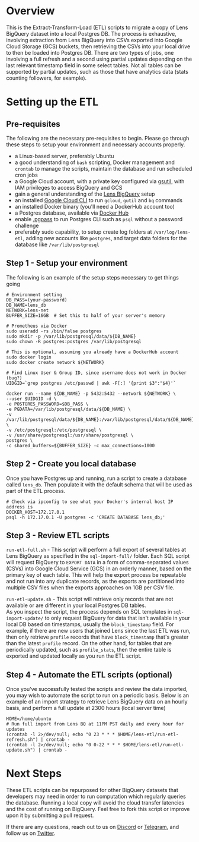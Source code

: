# Overview
This is the Extract-Transform-Load (ETL) scripts to migrate a copy of Lens BigQuery dataset into a local Postgres DB. The 
process is exhaustive, involving extraction from Lens BigQuery into CSVs exported into Google Cloud Storage (GCS) buckets, 
then retrieving the CSVs into your local drive to then be loaded into Postgres DB.  There are two types of jobs, one involving
a full refresh and a second using partial updates depending on the last relevant timestamp field in some select tables.  Not
all tables can be supported by partial updates, such as those that have analytics data (stats counting followers, for example).

# Setting up the ETL

## Pre-requisites
The following are the necessary pre-requisites to begin.  Please go through these steps to setup your environment and necessary accounts properly.
- a Linux-based server, preferably Ubuntu
- a good understanding of `bash` scripting, Docker management and `crontab` to manage the scripts, maintain the database and run scheduled cron jobs
- a Google Cloud account, with a private key configured via [gsutil](https://cloud.google.com/storage/docs/gsutil/commands/config), with IAM privileges to access BigQuery and GCS
- gain a general understanding of the [Lens BigQuery](https://docs.lens.xyz/docs/public-big-query) setup
- an installed [Google Cloud CLI](https://cloud.google.com/sdk/docs/install) to run `gcloud`, `gutil` and `bq` commands
- an installed Docker binary (you'll need a DockerHub account too)
- a Postgres database, available via [Docker Hub](https://hub.docker.com/_/postgres)
- enable [.pgpass](https://tableplus.com/blog/2019/09/how-to-use-pgpass-in-postgresql.html) to run Postgres CLI such as `psql` without a password challenge
- preferably sudo capability, to setup create log folders at `/var/log/lens-etl`, adding new accounts like `postgres`, and target data folders for the database like `/var/lib/postgresql`

## Step 1 - Setup your environment
The following is an example of the setup steps necessary to get things going
```
# Environment setting
DB_PASS=(your-password)
DB_NAME=lens_db
NETWORK=lens-net
BUFFER_SIZE=16GB  # Set this to half of your server's memory

# Prometheus via Docker
sudo useradd -rs /bin/false postgres
sudo mkdir -p /var/lib/postgresql/data/${DB_NAME}
sudo chown -R postgres:postgres /var/lib/postgresql

# This is optional, assuming you already have a DockerHub account
sudo docker login
sudo docker create network ${NETWORK}

# Find Linux User & Group ID, since username does not work in Docker (bug?)
UIDGID=`grep postgres /etc/passwd | awk -F[:] '{print $3":"$4}'`

docker run --name ${DB_NAME} -p 5432:5432 --network ${NETWORK} \
--user $UIDGID -d \
-e POSTGRES_PASSWORD=$DB_PASS \
-e PGDATA=/var/lib/postgresql/data/${DB_NAME} \
-v /var/lib/postgresql/data/${DB_NAME}:/var/lib/postgresql/data/${DB_NAME} \
-v /etc/postgresql:/etc/postgresql \
-v /usr/share/postgresql:/usr/share/postgresql \
postgres \
-c shared_buffers=${BUFFER_SIZE} -c max_connections=1000
```

## Step 2 - Create you local database
Once you have Postgres up and running, run a script to create a database called `lens_db`.  Then populate it with the default schema that will be used as part of the ETL process.
```
# Check via ipconfig to see what your Docker's internal host IP address is
DOCKER_HOST=172.17.0.1
psql -h 172.17.0.1 -U postgres -c 'CREATE DATABASE lens_db;'
```

## Step 3 - Review ETL scripts
`run-etl-full.sh` - This script will perform a full export of several tables at Lens BigQuery as specified in the `sql-import-full/` 
folder.  Each SQL script will request BigQuery to `EXPORT DATA` in a form of comma-separated values (CSVs) into Google Cloud Service (GCS) 
in an orderly manner, based on the primary key of each table.  This will help the export process be repeatable and not run into any duplicate 
records, as the exports are partitioned into multiple CSV files when the exports approaches on 1GB per CSV file.

`run-etl-update.sh` - This script will retrieve only records that are not available or are different in your local Postgres DB tables.  
As you inspect the script, the process depends on SQL templates in `sql-import-update/` to only request BigQuery for data that isn't 
available in your local DB based on timestamps, usually the `block_timestamp` field.  For example, if there are new users that joined Lens 
since the last ETL was run, then only retrieve `profile` records that have `block_timestamp` that's greater than the latest `profile` record.
On the other hand, for tables that are periodically updated, such as `profile_stats`, then the entire table is exported and updated locally as 
you run the ETL script.

## Step 4 - Automate the ETL scripts (optional)
Once you've successfully tested the scripts and review the data imported, you may wish to automate the script to run on a periodic basis.  Below is an 
example of an import strategy to retrieve Lens BigQuery data on an hourly basis, and perform a full update at 2300 hours (local server time)
```
HOME=/home/ubuntu
# Run full import from Lens BQ at 11PM PST daily and every hour for updates
(crontab -l 2>/dev/null; echo "0 23 * * * $HOME/lens-etl/run-etl-refresh.sh") | crontab -
(crontab -l 2>/dev/null; echo "0 0-22 * * * $HOME/lens-etl/run-etl-update.sh") | crontab -
```

# Next Steps
These ETL scripts can be repurposed for other BigQuery datasets that developers may need in order to run computation which regularly queries 
the database.  Running a local copy will avoid the cloud transfer latencies and the cost of running on BigQuery.  Feel free to fork this script 
or improve upon it by submitting a pull request.

If there are any questions, reach out to us on [Discord](https://k3l.io/discord) or [Telegram](https://t.me/Karma3Labs), and follow us on [Twitter](https://twitter.com/Karma3Labs).
